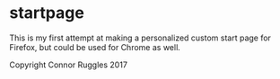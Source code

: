 # startpage

This is my first attempt at making a personalized custom start page for Firefox, but could be used for Chrome as well.

Copyright Connor Ruggles 2017

